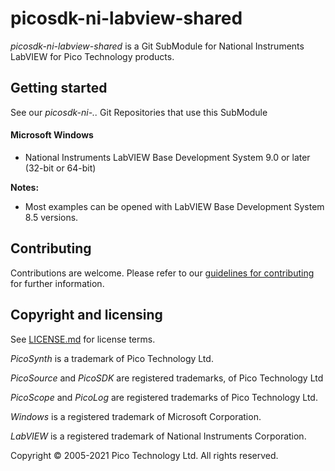 # picosdk-ni-labview-shared

*picosdk-ni-labview-shared* is a Git SubModule for National Instruments LabVIEW for Pico Technology products.

## Getting started

See our *picosdk-ni-..* Git Repositories that use this SubModule

#### Microsoft Windows

* National Instruments LabVIEW Base Development System 9.0 or later (32-bit or 64-bit)

**Notes:** 

* Most examples can be opened with LabVIEW Base Development System 8.5 versions.

## Contributing

Contributions are welcome. Please refer to our [guidelines for contributing](.github/CONTRIBUTING.md) for further information.

## Copyright and licensing 

See [LICENSE.md](LICENSE.md) for license terms.

*PicoSynth* is a trademark of Pico Technology Ltd.

*PicoSource* and *PicoSDK* are registered trademarks, of Pico Technology Ltd

*PicoScope* and *PicoLog* are registered trademarks of Pico Technology Ltd. 

*Windows* is a registered trademark of Microsoft Corporation.

*LabVIEW* is a registered trademark of National Instruments Corporation.

Copyright © 2005-2021 Pico Technology Ltd. All rights reserved.

